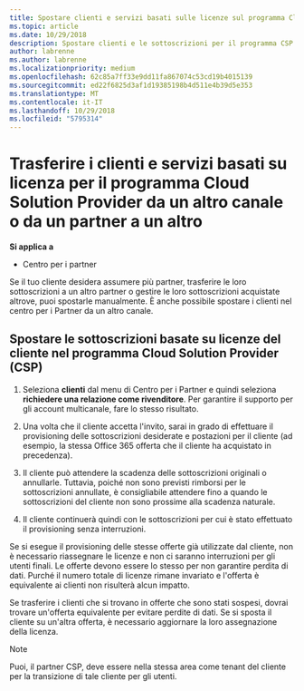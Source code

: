 ```yaml
---
title: Spostare clienti e servizi basati sulle licenze sul programma Cloud Solution Provider nel Centro per i partner | Centro per i partner
ms.topic: article
ms.date: 10/29/2018
description: Spostare clienti e le sottoscrizioni per il programma CSP da un altro canale o da un altro partner.
author: labrenne
ms.author: labrenne
ms.localizationpriority: medium
ms.openlocfilehash: 62c85a7ff33e9dd11fa867074c53cd19b4015139
ms.sourcegitcommit: ed22f6825d3af1d19385198b4d511e4b39d5e353
ms.translationtype: MT
ms.contentlocale: it-IT
ms.lasthandoff: 10/29/2018
ms.locfileid: "5795314"
---
```

# <a name="transfer-license-based-services-customers-to-the-cloud-solution-provider-program-from-another-channel-or-from-one-partner-to-another"></a>Trasferire i clienti e servizi basati su licenza per il programma Cloud Solution Provider da un altro canale o da un partner a un altro

**Si applica a**

-  Centro per i partner

Se il tuo cliente desidera assumere più partner, trasferire le loro sottoscrizioni a un altro partner o gestire le loro sottoscrizioni acquistate altrove, puoi spostarle manualmente. È anche possibile spostare i clienti nel centro per i Partner da un altro canale.

## <a name="move-your-customers-license-based-subscriptions-to-the-cloud-solution-provider-program-csp"></a>Spostare le sottoscrizioni basate su licenze del cliente nel programma Cloud Solution Provider (CSP)

1. Seleziona **clienti** dal menu di Centro per i Partner e quindi seleziona **richiedere una relazione come rivenditore**. Per garantire il supporto per gli account multicanale, fare lo stesso risultato.

2.  Una volta che il cliente accetta l'invito, sarai in grado di effettuare il provisioning delle sottoscrizioni desiderate e postazioni per il cliente (ad esempio, la stessa Office 365 offerta che il cliente ha acquistato in precedenza).

3. Il cliente può attendere la scadenza delle sottoscrizioni originali o annullarle. Tuttavia, poiché non sono previsti rimborsi per le sottoscrizioni annullate, è consigliabile attendere fino a quando le sottoscrizioni del cliente non sono prossime alla scadenza naturale.

4. Il cliente continuerà quindi con le sottoscrizioni per cui è stato effettuato il provisioning senza interruzioni.


Se si esegue il provisioning delle stesse offerte già utilizzate dal cliente, non è necessario riassegnare le licenze e non ci saranno interruzioni per gli utenti finali. Le offerte devono essere lo stesso per non garantire perdita di dati. Purché il numero totale di licenze rimane invariato e l'offerta è equivalente ai clienti non risulterà alcun impatto.

Se trasferire i clienti che si trovano in offerte che sono stati sospesi, dovrai trovare un'offerta equivalente per evitare perdite di dati. Se si sposta il cliente su un'altra offerta, è necessario aggiornare la loro assegnazione della licenza.

>[!NOTE]
>Puoi, il partner CSP, deve essere nella stessa area come tenant del cliente per la transizione di tale cliente per gli utenti. 



